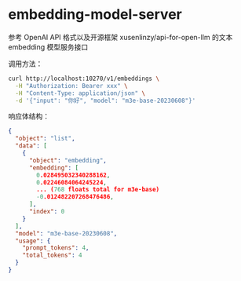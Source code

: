 # embedding-model-server
参考 OpenAI API 格式以及开源框架 xusenlinzy/api-for-open-llm 的文本 embedding 模型服务接口

调用方法：
```bash
curl http://localhost:10270/v1/embeddings \
  -H "Authorization: Bearer xxx" \
  -H "Content-Type: application/json" \
  -d '{"input": "你好", "model": "m3e-base-20230608"}'
```

响应体结构：
```json
{
  "object": "list", 
  "data": [
    {
      "object": "embedding", 
      "embedding": [
        0.028495032340288162, 
        0.02246084064245224, 
        ... (768 floats total for m3e-base)
        -0.012482207268476486, 
      ], 
      "index": 0
    }
  ], 
  "model": "m3e-base-20230608", 
  "usage": {
    "prompt_tokens": 4, 
    "total_tokens": 4
  }
}
```
